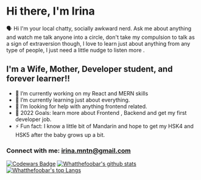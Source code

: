 # Hi there, I'm Irina

🗣 Hi I'm your local chatty, socially awkward nerd. Ask me about anything and watch me talk anyone into a circle, don't take my compulsion to talk as a sign of extraversion though, I love to learn just about anything from any type of people, I just need a little nudge to listen more .

## I'm a Wife, Mother, Developer student, and forever learner!!

- 🔭 I’m currently working on my React and MERN skills
- 🌱 I’m currently learning just about everything.
- 🤔 I’m looking for help with anything frontend related.
- 🥅 2022 Goals: learn more about Frontend , Backend and get my first developer job.
- ⚡ Fun fact: I know a little bit of Mandarin and hope to get my HSK4 and HSK5 after the baby grows up a bit.

### Connect with me: irina.mntn@gmail.com

[![Codewars Badge](https://www.codewars.com/users/whatthefoof/badges/large)](https://www.codewars.com/users/whatthefoof)
[![Whatthefoobar's github stats](https://github-readme-stats.vercel.app/api?username=whatthefoobar&theme=tokyonight)](https://github.com/anuraghazra/github-readme-stats)
[![Whatthefoobar's top Langs](https://github-readme-stats.vercel.app/api/top-langs/?username=whatthefoobar&theme=tokyonight)](https://github.com/anuraghazra/github-readme-stats)

<!--
**whatthefoof/whatthefoof** is a ✨ _special_ ✨ repository because its `README.md` (this file) appears on your GitHub profile.

Here are some ideas to get you started:

- 🔭 I’m currently working on ...
- 🌱 I’m currently learning ...
- 👯 I’m looking to collaborate on ...
- 🤔 I’m looking for help with ...
- 💬 Ask me about ...
- 📫 How to reach me: ...
- 😄 Pronouns: ...
- ⚡ Fun fact: ...
-->

